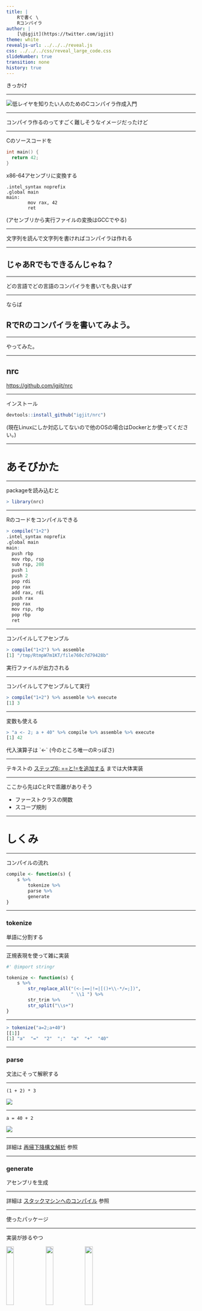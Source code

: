 ```yaml
---
title: |
    Rで書く \
    Rコンパイラ
author: |
    [\@igjit](https://twitter.com/igjit)
theme: white
revealjs-url: ../../../reveal.js
css: ../../../css/reveal_large_code.css
slideNumber: true
transition: none
history: true
---
```


きっかけ

---

<p class="text-small">
<https://www.sigbus.info/compilerbook/>
</p>

![低レイヤを知りたい人のためのCコンパイラ作成入門](images/ss_compilerbook.png)

---

コンパイラ作るのってすごく難しそうなイメージだったけど

---

Cのソースコードを

```c
int main() {
  return 42;
}
```

<div class="fragment">
x86-64アセンブリに変換する

```
.intel_syntax noprefix
.global main
main:
        mov rax, 42
        ret
```

<p class="text-small">
(アセンブリから実行ファイルの変換はGCCでやる)
</p>
</div>

---

文字列を読んで文字列を書ければコンパイラは作れる

---

## じゃあRでもできるんじゃね？

---

どの言語でどの言語のコンパイラを書いても良いはず

---

ならば

## RでRのコンパイラを書いてみよう。

---

やってみた。

---

## nrc

<https://github.com/igjit/nrc>

---

インストール

```r
devtools::install_github("igjit/nrc")
```

<div class="text-small">
(現在Linuxにしか対応してないので他のOSの場合はDockerとか使ってください。)
</div>

---

# あそびかた

---

packageを読み込むと

```r
> library(nrc)
```

---

Rのコードをコンパイルできる

```r
> compile("1+2")
.intel_syntax noprefix
.global main
main:
  push rbp
  mov rbp, rsp
  sub rsp, 208
  push 1
  push 2
  pop rdi
  pop rax
  add rax, rdi
  push rax
  pop rax
  mov rsp, rbp
  pop rbp
  ret
```

---

コンパイルしてアセンブル

```r
> compile("1+2") %>% assemble
[1] "/tmp/RtmpW7m1KT/file760c7d79428b"
```

<p class="text-small">
実行ファイルが出力される
</p>

---

コンパイルしてアセンブルして実行

```r
> compile("1+2") %>% assemble %>% execute
[1] 3
```

---

変数も使える

```r
> "a <- 2; a + 40" %>% compile %>% assemble %>% execute
[1] 42
```

<div class="fragment">
代入演算子は `<-` (今のところ唯一のRっぽさ)
</div>

---

テキストの [ステップ6: ==と!=を追加する](https://www.sigbus.info/compilerbook/#%E3%82%B9%E3%83%86%E3%83%83%E3%83%976-%E3%81%A8%E3%82%92%E8%BF%BD%E5%8A%A0%E3%81%99%E3%82%8B) までは大体実装

---

ここから先はCとRで乖離がありそう

- ファーストクラスの関数
- スコープ規則

---

# しくみ

---

コンパイルの流れ

```r
compile <- function(s) {
    s %>%
        tokenize %>%
        parse %>%
        generate
}
```

---

### tokenize

単語に分割する

---

正規表現を使って雑に実装

```r
#' @import stringr

tokenize <- function(s) {
    s %>%
        str_replace_all("(<-|==|!=|[()+\\-*/=;])",
                        " \\1 ") %>%
        str_trim %>%
        str_split("\\s+")
}
```

---

```r
> tokenize("a=2;a+40")
[[1]]
[1] "a"  "="  "2"  ";"  "a"  "+"  "40"
```

---

### parse

文法にそって解釈する

---

`(1 + 2) * 3`

![](images/ast1.svg)

---

`a = 40 + 2`

![](images/ast2.svg)

---

詳細は [再帰下降構文解析](https://www.sigbus.info/compilerbook/#%E5%86%8D%E5%B8%B0%E4%B8%8B%E9%99%8D%E6%A7%8B%E6%96%87%E8%A7%A3%E6%9E%90) 参照

---

### generate

アセンブリを生成

---

詳細は [スタックマシンへのコンパイル](https://www.sigbus.info/compilerbook/#%E3%82%B9%E3%82%BF%E3%83%83%E3%82%AF%E3%83%9E%E3%82%B7%E3%83%B3%E3%81%B8%E3%81%AE%E3%82%B3%E3%83%B3%E3%83%91%E3%82%A4%E3%83%AB) 参照

---

使ったパッケージ

---

実装が捗るやつ

<section>
<img src="images/logo/pipe.png" style="width:20%; box-shadow:none">
<img src="images/logo/purrr.png" style="width:20%; box-shadow:none">
<img src="images/logo/stringr.png" style="width:20%; box-shadow:none">
</section>

----

パッケージ作成が捗るやつ

<section>
<img src="images/logo/devtools.png" style="width:20%; box-shadow:none">
<img src="images/logo/usethis.png" style="width:20%; box-shadow:none">
</section>

---

楽をするためにテストを書く

<section>
<img src="images/logo/testthat.png" style="width:20%; box-shadow:none">
</section>

---

感想

---

# 楽しい！

---

コンパイラ作成は大変楽しい作業です。

<p class="text-small" style="padding: 0.5em">
[低レイヤを知りたい人のためのCコンパイラ作成入門](https://www.sigbus.info/compilerbook/#%E3%81%AF%E3%81%98%E3%82%81%E3%81%AB)
</p>

---

![](images/ss_30compiler.png){width="120%"}

<p class="text-small">
[3(0)日でできる！ Cコンパイラ自作入門](https://docs.google.com/presentation/d/1p2iD4gRLFP_K0L7vUAhtP3NcSBhx-wK9v4R03oGyJSQ/edit)
</p>

---

# まとめ

---

Rでもコンパイラを作れるし低レイヤを学べる。

---

コンパイラを作るのは楽しい。

---

なのでみなさんもコンパイラを作りましょう。

---

## Enjoy!
